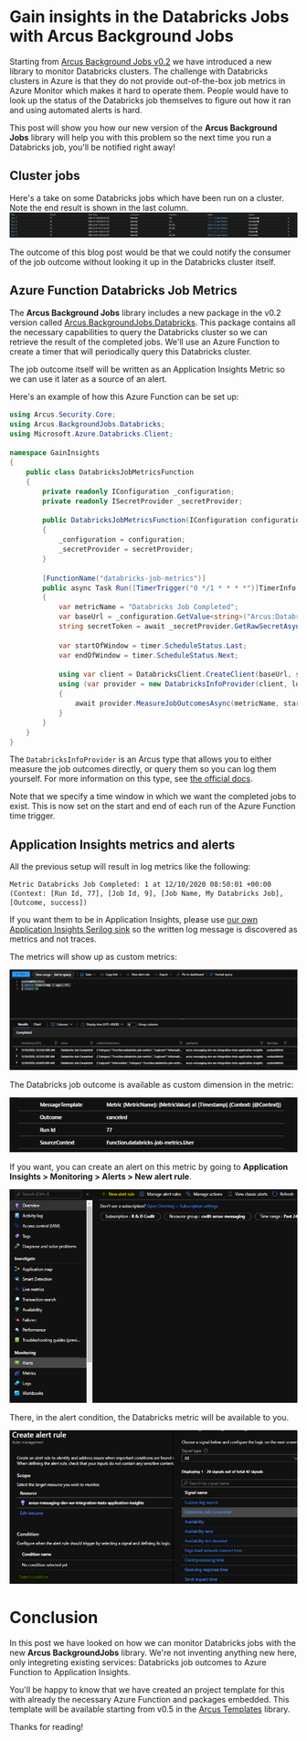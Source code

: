 # Gain insights in the Databricks Jobs with Arcus Background Jobs

Starting from [Arcus Background Jobs v0.2](https://github.com/arcus-azure/arcus.backgroundjobs/releases/tag/v0.2.0) we have introduced a new library to monitor Databricks clusters. The challenge with Databricks clusters in Azure is that they do not provide out-of-the-box job metrics in Azure Monitor which makes it hard to operate them. People would have to look up the status of the Databricks job themselves to figure out how it ran and using automated alerts is hard.

This post will show you how our new version of the **Arcus Background Jobs** library will help you with this problem so the next time you run a Databricks job, you'll be notified right away!

## Cluster jobs

Here's a take on some Databricks jobs which have been run on a cluster. Note the end result is shown in the last column.
![Cluster jobs](./images/cluster-jobs.png)

The outcome of this blog post would be that we could notify the consumer of the job outcome without looking it up in the Databricks cluster itself. 

## Azure Function Databricks Job Metrics

The **Arcus Background Jobs** library includes a new package in the v0.2 version called [Arcus.BackgroundJobs.Databricks](https://www.nuget.org/packages/Arcus.BackgroundJobs.Databricks/). This package contains all the necessary capabilities to query the Databricks cluster so we can retrieve the result of the completed jobs. 
We'll use an Azure Function to create a timer that will periodically query this Databricks cluster.

The job outcome itself will be written as an Application Insights Metric so we can use it later as a source of an alert.

Here's an example of how this Azure Function can be set up:

```csharp
using Arcus.Security.Core;
using Arcus.BackgroundJobs.Databricks;
using Microsoft.Azure.Databricks.Client;

namespace GainInsights
{
    public class DatabricksJobMetricsFunction
    {
        private readonly IConfiguration _configuration;
        private readonly ISecretProvider _secretProvider;

        public DatabricksJobMetricsFunction(IConfiguration configuration, ISecretProvider secretProvider)
        {
            _configuration = configuration;
            _secretProvider = secretProvider;
        }

        [FunctionName("databricks-job-metrics")]
        public async Task Run([TimerTrigger("0 */1 * * * *")]TimerInfo timer, ILogger logger)
        {
            var metricName = "Databricks Job Completed";
            var baseUrl = _configuration.GetValue<string>("Arcus:Databricks:Url");
            string secretToken = await _secretProvider.GetRawSecretAsync("Arcus.Databricks.SecretToken");

            var startOfWindow = timer.ScheduleStatus.Last;
            var endOfWindow = timer.ScheduleStatus.Next;

            using var client = DatabricksClient.CreateClient(baseUrl, secretToken);
            using (var provider = new DatabricksInfoProvider(client, logger))
            {
                await provider.MeasureJobOutcomesAsync(metricName, startOfWindow, endOfWindow);
            }
        }
    }
}
```

The `DatabricksInfoProvider` is an Arcus type that allows you to either measure the job outcomes directly, or query them so you can log them yourself. For more information on this type, see [the official docs](https://background-jobs.arcus-azure.net/features/databricks/gain-insights).

Note that we specify a time window in which we want the completed jobs to exist. This is now set on the start and end of each run of the Azure Function time trigger.

## Application Insights metrics and alerts

All the previous setup  will result in log metrics like the following:
```
Metric Databricks Job Completed: 1 at 12/10/2020 08:50:01 +00:00 (Context: [Run Id, 77], [Job Id, 9], [Job Name, My Databricks Job], [Outcome, success])
```

If you want them to be in Application Insights, please use [our own Application Insights Serilog sink](https://observability.arcus-azure.net/features/sinks/azure-application-insights) so the written log message is discovered as metrics and not traces.

The metrics will show up as custom metrics:

![Custom metrics](./images/custom-metrics.png)

The Databricks job outcome is available as custom dimension in the metric:

![Custom dimensions](./images/custom-dimensions.png)

If you want, you can create an alert on this metric by going to **Application Insights > Monitoring > Alerts > New alert rule**.

![New alert rule](./images/new-alert-rule.png)

There, in the alert condition, the Databricks metric will be available to you.

![Alert condition](./images/alert-condition.png)

# Conclusion

In this post we have looked on how we can monitor Databricks jobs with the new **Arcus BackgroundJobs** library. We're not inventing anything new here, only integreting existing services: Databricks job outcomes to Azure Function to Application Insights.

You'll be happy to know that we have created an project template for this with already the necessary Azure Function and packages embedded.
This template will be available starting from v0.5 in the [Arcus Templates](https://templates.arcus-azure.net/) library.

Thanks for reading!
